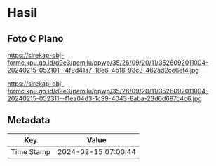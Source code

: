 # Hasil

## Foto C Plano

https://sirekap-obj-formc.kpu.go.id/d9e3/pemilu/ppwp/35/26/09/20/11/3526092011004-20240215-052101--4f9d41a7-18e6-4b18-98c3-462ad2ce6ef4.jpg

https://sirekap-obj-formc.kpu.go.id/d9e3/pemilu/ppwp/35/26/09/20/11/3526092011004-20240215-052311--f1ea04d3-1c99-4043-8aba-23d6d697c4c6.jpg


## Metadata

| Key        | Value               |
| ---------- | ------------------- |
| Time Stamp | 2024-02-15 07:00:44 |



